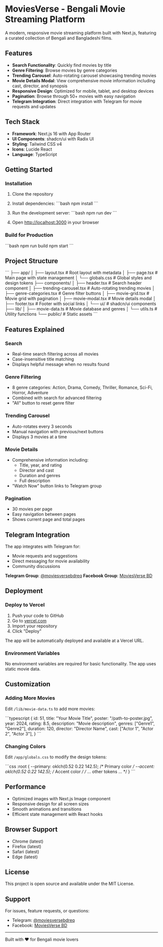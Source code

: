 # MoviesVerse - Bengali Movie Streaming Platform

A modern, responsive movie streaming platform built with Next.js, featuring a curated collection of Bengali and Bangladeshi films.

## Features

- **Search Functionality**: Quickly find movies by title
- **Genre Filtering**: Browse movies by genre categories
- **Trending Carousel**: Auto-rotating carousel showcasing trending movies
- **Movie Details Modal**: View comprehensive movie information including cast, director, and synopsis
- **Responsive Design**: Optimized for mobile, tablet, and desktop devices
- **Pagination**: Browse through 50+ movies with easy navigation
- **Telegram Integration**: Direct integration with Telegram for movie requests and updates

## Tech Stack

- **Framework**: Next.js 16 with App Router
- **UI Components**: shadcn/ui with Radix UI
- **Styling**: Tailwind CSS v4
- **Icons**: Lucide React
- **Language**: TypeScript

## Getting Started

### Installation

1. Clone the repository
2. Install dependencies:
   \`\`\`bash
   npm install
   \`\`\`

3. Run the development server:
   \`\`\`bash
   npm run dev
   \`\`\`

4. Open [http://localhost:3000](http://localhost:3000) in your browser

### Build for Production

\`\`\`bash
npm run build
npm start
\`\`\`

## Project Structure

\`\`\`
├── app/
│   ├── layout.tsx          # Root layout with metadata
│   ├── page.tsx            # Main page with state management
│   └── globals.css         # Global styles and design tokens
├── components/
│   ├── header.tsx          # Search header component
│   ├── trending-carousel.tsx # Auto-rotating trending movies
│   ├── genre-categories.tsx # Genre filter buttons
│   ├── movie-grid.tsx      # Movie grid with pagination
│   ├── movie-modal.tsx     # Movie details modal
│   ├── footer.tsx          # Footer with social links
│   └── ui/                 # shadcn/ui components
├── lib/
│   ├── movie-data.ts       # Movie database and genres
│   └── utils.ts            # Utility functions
└── public/                 # Static assets
\`\`\`

## Features Explained

### Search
- Real-time search filtering across all movies
- Case-insensitive title matching
- Displays helpful message when no results found

### Genre Filtering
- 8 genre categories: Action, Drama, Comedy, Thriller, Romance, Sci-Fi, Horror, Adventure
- Combined with search for advanced filtering
- "All" button to reset genre filter

### Trending Carousel
- Auto-rotates every 3 seconds
- Manual navigation with previous/next buttons
- Displays 3 movies at a time

### Movie Details
- Comprehensive information including:
  - Title, year, and rating
  - Director and cast
  - Duration and genres
  - Full description
- "Watch Now" button links to Telegram group

### Pagination
- 30 movies per page
- Easy navigation between pages
- Shows current page and total pages

## Telegram Integration

The app integrates with Telegram for:
- Movie requests and suggestions
- Direct messaging for movie availability
- Community discussions

**Telegram Group**: [@moviesversebdreq](https://t.me/moviesversebdreq)
**Facebook Group**: [MoviesVerse BD](https://www.facebook.com/groups/733950559669339/)

## Deployment

### Deploy to Vercel

1. Push your code to GitHub
2. Go to [vercel.com](https://vercel.com)
3. Import your repository
4. Click "Deploy"

The app will be automatically deployed and available at a Vercel URL.

### Environment Variables

No environment variables are required for basic functionality. The app uses static movie data.

## Customization

### Adding More Movies

Edit `/lib/movie-data.ts` to add more movies:

\`\`\`typescript
{
  id: 51,
  title: "Your Movie Title",
  poster: "/path-to-poster.jpg",
  year: 2024,
  rating: 8.5,
  description: "Movie description",
  genres: ["Genre1", "Genre2"],
  duration: 120,
  director: "Director Name",
  cast: ["Actor 1", "Actor 2", "Actor 3"],
}
\`\`\`

### Changing Colors

Edit `/app/globals.css` to modify the design tokens:

\`\`\`css
:root {
  --primary: oklch(0.52 0.22 142.5);  /* Primary color */
  --accent: oklch(0.52 0.22 142.5);   /* Accent color */
  /* ... other tokens ... */
}
\`\`\`

## Performance

- Optimized images with Next.js Image component
- Responsive design for all screen sizes
- Smooth animations and transitions
- Efficient state management with React hooks

## Browser Support

- Chrome (latest)
- Firefox (latest)
- Safari (latest)
- Edge (latest)

## License

This project is open source and available under the MIT License.

## Support

For issues, feature requests, or questions:
- Telegram: [@moviesversebdreq](https://t.me/moviesversebdreq)
- Facebook: [MoviesVerse BD](https://www.facebook.com/groups/733950559669339/)

---

Built with ❤️ for Bengali movie lovers

